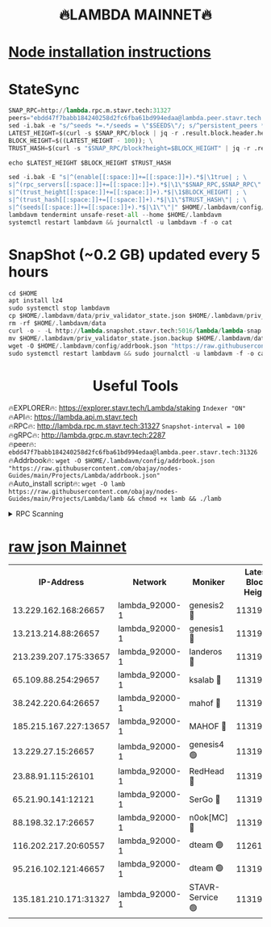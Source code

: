 <h1 align="center"> 🔥LAMBDA MAINNET🔥</h1>


[Node installation instructions](https://github.com/obajay/nodes-Guides/tree/main/Projects/Lambda)
=


# StateSync
```python
SNAP_RPC=http://lambda.rpc.m.stavr.tech:31327
peers="ebdd47f7babb184240258d2fc6fba61bd994edaa@lambda.peer.stavr.tech:31326" 
sed -i.bak -e "s/^seeds *=.*/seeds = \"$SEEDS\"/; s/^persistent_peers *=.*/persistent_peers = \"$PEERS\"/" $HOME/.lambdavm/config/config.toml
LATEST_HEIGHT=$(curl -s $SNAP_RPC/block | jq -r .result.block.header.height); \
BLOCK_HEIGHT=$((LATEST_HEIGHT - 100)); \
TRUST_HASH=$(curl -s "$SNAP_RPC/block?height=$BLOCK_HEIGHT" | jq -r .result.block_id.hash)

echo $LATEST_HEIGHT $BLOCK_HEIGHT $TRUST_HASH

sed -i.bak -E "s|^(enable[[:space:]]+=[[:space:]]+).*$|\1true| ; \
s|^(rpc_servers[[:space:]]+=[[:space:]]+).*$|\1\"$SNAP_RPC,$SNAP_RPC\"| ; \
s|^(trust_height[[:space:]]+=[[:space:]]+).*$|\1$BLOCK_HEIGHT| ; \
s|^(trust_hash[[:space:]]+=[[:space:]]+).*$|\1\"$TRUST_HASH\"| ; \
s|^(seeds[[:space:]]+=[[:space:]]+).*$|\1\"\"|" $HOME/.lambdavm/config/config.toml
lambdavm tendermint unsafe-reset-all --home $HOME/.lambdavm
systemctl restart lambdavm && journalctl -u lambdavm -f -o cat

```
# SnapShot (~0.2 GB) updated every 5 hours
```python
cd $HOME
apt install lz4
sudo systemctl stop lambdavm
cp $HOME/.lambdavm/data/priv_validator_state.json $HOME/.lambdavm/priv_validator_state.json.backup
rm -rf $HOME/.lambdavm/data
curl -o - -L http://lambda.snapshot.stavr.tech:5016/lambda/lambda-snap.tar.lz4 | lz4 -c -d - | tar -x -C $HOME/.lambdavm --strip-components 2
mv $HOME/.lambdavm/priv_validator_state.json.backup $HOME/.lambdavm/data/priv_validator_state.json
wget -O $HOME/.lambdavm/config/addrbook.json "https://raw.githubusercontent.com/obajay/nodes-Guides/main/Projects/Lambda/addrbook.json"
sudo systemctl restart lambdavm && sudo journalctl -u lambdavm -f -o cat
```
 <h1 align="center"> Useful Tools</h1>

🔥EXPLORER🔥:      https://explorer.stavr.tech/Lambda/staking	        `Indexer "ON"` \
🔥API🔥: 			 		 https://lambda.api.m.stavr.tech \
🔥RPC🔥:           http://lambda.rpc.m.stavr.tech:31327	              `Snapshot-interval = 100` \
🔥gRPC🔥:          http://lambda.grpc.m.stavr.tech:2287 \
🔥peer🔥:					 `ebdd47f7babb184240258d2fc6fba61bd994edaa@lambda.peer.stavr.tech:31326` \
🔥Addrbook🔥:    ```wget -O $HOME/.lambdavm/config/addrbook.json "https://raw.githubusercontent.com/obajay/nodes-Guides/main/Projects/Lambda/addrbook.json"``` \
🔥Auto_install script🔥: ```wget -O lamb https://raw.githubusercontent.com/obajay/nodes-Guides/main/Projects/Lambda/lamb && chmod +x lamb && ./lamb```


<details>
<summary>RPC Scanning</summary>

<h2 align="center"> We scan nodes in real time every 4 hours. And we provide the final result of RPC endpoints.
We cannot influence the operation of these nodes in any way. </h2>


```python
If Voting Power is higher than 0 --> then the Node is a validator of the network and may be subject to attack and be a potential threat to the chain.
```
```python
We marked such validators with a red symbol
```

</details>

[raw json Mainnet](https://rpc-check.lambm.stavr.tech/lambm/rpc-lambm-result.json)
=


<table><tr><th>IP-Address</th><th>Network</th><th>Moniker</th><th>Latest Block Height</th><th>Earliest Block Height</th><th>Catching Up</th><th>Tx Index</th><th>Voting Power</th><th>Scan Time</th></tr><tr><td>13.229.162.168:26657</td><td>lambda_92000-1</td><td>genesis2 🔴</td><td>11319320</td><td>1</td><td>False</td><td>on</td><td>16710754</td><td>2024-01-24T13:22:17.522399682UTC</td></tr><tr><td>13.213.214.88:26657</td><td>lambda_92000-1</td><td>genesis1 🔴</td><td>11319320</td><td>1</td><td>False</td><td>on</td><td>107835</td><td>2024-01-24T13:22:22.560632633UTC</td></tr><tr><td>213.239.207.175:33657</td><td>lambda_92000-1</td><td>landeros 🔴</td><td>11319319</td><td>8136001</td><td>False</td><td>off</td><td>1396601</td><td>2024-01-24T13:22:11.844035299UTC</td></tr><tr><td>65.109.88.254:29657</td><td>lambda_92000-1</td><td>ksalab 🔴</td><td>11319321</td><td>8715001</td><td>False</td><td>on</td><td>510465</td><td>2024-01-24T13:22:25.666183888UTC</td></tr><tr><td>38.242.220.64:26657</td><td>lambda_92000-1</td><td>mahof 🔴</td><td>11319318</td><td>10131001</td><td>False</td><td>off</td><td>770350</td><td>2024-01-24T13:22:05.108397659UTC</td></tr><tr><td>185.215.167.227:13657</td><td>lambda_92000-1</td><td>MAHOF 🔴</td><td>11319320</td><td>10134001</td><td>False</td><td>on</td><td>2051510</td><td>2024-01-24T13:22:21.265328735UTC</td></tr><tr><td>13.229.27.15:26657</td><td>lambda_92000-1</td><td>genesis4 🟢</td><td>11319320</td><td>11043001</td><td>False</td><td>on</td><td>0</td><td>2024-01-24T13:22:20.926955743UTC</td></tr><tr><td>23.88.91.115:26101</td><td>lambda_92000-1</td><td>RedHead 🔴</td><td>11319319</td><td>11219319</td><td>False</td><td>off</td><td>553202</td><td>2024-01-24T13:22:12.139907802UTC</td></tr><tr><td>65.21.90.141:12121</td><td>lambda_92000-1</td><td>SerGo 🔴</td><td>11319322</td><td>11219322</td><td>False</td><td>off</td><td>10611948</td><td>2024-01-24T13:22:28.147572453UTC</td></tr><tr><td>88.198.32.17:26657</td><td>lambda_92000-1</td><td>n0ok[MC] 🔴</td><td>11319323</td><td>11219323</td><td>False</td><td>off</td><td>1578630</td><td>2024-01-24T13:22:31.114776836UTC</td></tr><tr><td>116.202.217.20:60557</td><td>lambda_92000-1</td><td>dteam 🟢</td><td>11261207</td><td>11223001</td><td>False</td><td>on</td><td>0</td><td>2024-01-24T13:22:05.366099853UTC</td></tr><tr><td>95.216.102.121:46657</td><td>lambda_92000-1</td><td>dteam 🟢</td><td>11319321</td><td>11305001</td><td>False</td><td>off</td><td>0</td><td>2024-01-24T13:22:25.334355135UTC</td></tr><tr><td>135.181.210.171:31327</td><td>lambda_92000-1</td><td>STAVR-Service 🟢</td><td>11319321</td><td>11317501</td><td>False</td><td>on</td><td>0</td><td>2024-01-24T13:22:24.977580691UTC</td></tr></table>
